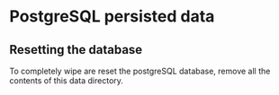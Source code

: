 # PostgreSQL persisted data

## Resetting the database
To completely wipe are reset the postgreSQL database, remove all the contents of this data directory.
